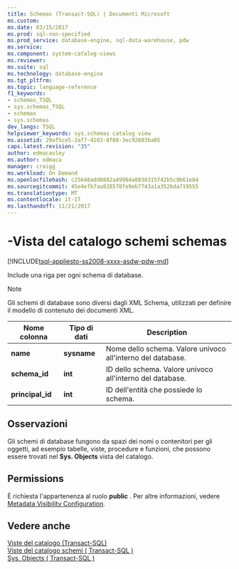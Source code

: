 ```yaml
---
title: Schemas (Transact-SQL) | Documenti Microsoft
ms.custom: 
ms.date: 03/15/2017
ms.prod: sql-non-specified
ms.prod_service: database-engine, sql-data-warehouse, pdw
ms.service: 
ms.component: system-catalog-views
ms.reviewer: 
ms.suite: sql
ms.technology: database-engine
ms.tgt_pltfrm: 
ms.topic: language-reference
f1_keywords:
- schemas_TSQL
- sys.schemas_TSQL
- schemas
- sys.schemas
dev_langs: TSQL
helpviewer_keywords: sys.schemas catalog view
ms.assetid: 29af5ce5-2af7-4103-8f08-3ec92603ba05
caps.latest.revision: "35"
author: edmacauley
ms.author: edmaca
manager: craigg
ms.workload: On Demand
ms.openlocfilehash: c25648add8882a49964a0838315f42b5c9b61e84
ms.sourcegitcommit: 45e4efb7aa828578fe9eb7743a1a3526da719555
ms.translationtype: MT
ms.contentlocale: it-IT
ms.lasthandoff: 11/21/2017
---
```

# <a name="schemas-catalog-views---sysschemas"></a>-Vista del catalogo schemi schemas
[!INCLUDE[tsql-appliesto-ss2008-xxxx-asdw-pdw-md](../../includes/tsql-appliesto-ss2008-xxxx-asdw-pdw-md.md)]

  Include una riga per ogni schema di database.  
  
> [!NOTE]  
>  Gli schemi di database sono diversi dagli XML Schema, utilizzati per definire il modello di contenuto dei documenti XML.  
  
|Nome colonna|Tipo di dati|Description|  
|-----------------|---------------|-----------------|  
|**name**|**sysname**|Nome dello schema. Valore univoco all'interno del database.|  
|**schema_id**|**int**|ID dello schema. Valore univoco all'interno del database.|  
|**principal_id**|**int**|ID dell'entità che possiede lo schema.|  
  
## <a name="remarks"></a>Osservazioni  
 Gli schemi di database fungono da spazi dei nomi o contenitori per gli oggetti, ad esempio tabelle, viste, procedure e funzioni, che possono essere trovati nel **Sys. Objects** vista del catalogo.  
  
## <a name="permissions"></a>Permissions  
 È richiesta l'appartenenza al ruolo **public** . Per altre informazioni, vedere [Metadata Visibility Configuration](../../relational-databases/security/metadata-visibility-configuration.md).  
  
## <a name="see-also"></a>Vedere anche  
 [Viste del catalogo &#40;Transact-SQL&#41;](../../relational-databases/system-catalog-views/catalog-views-transact-sql.md)   
 [Viste del catalogo schemi &#40; Transact-SQL &#41;](http://msdn.microsoft.com/library/c516fb1c-b6ed-48ae-99c7-a78bc4336c8e)   
 [Sys. Objects &#40; Transact-SQL &#41;](../../relational-databases/system-catalog-views/sys-objects-transact-sql.md)  
  
  
